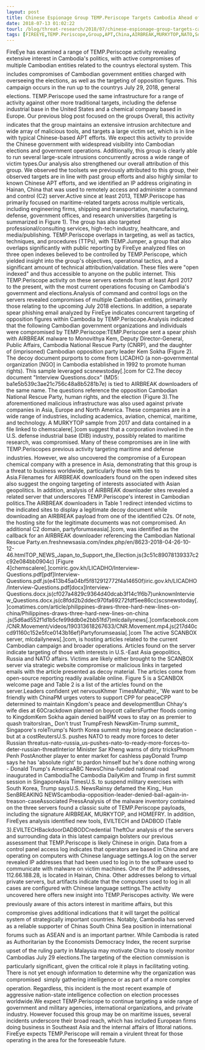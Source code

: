 ```yaml
---
layout: post
title: Chinese Espionage Group TEMP.Periscope Targets Cambodia Ahead of July 2018 Elections and Reveals Broad Operations Globally
date: 2018-07-13 01:02:22
tourl: /blog/threat-research/2018/07/chinese-espionage-group-targets-cambodia-ahead-of-elections.html
tags: [FIREEYE,TEMP.Periscope,Group,APT,China,AIRBREAK,MURKYTOP,NATO,Source,HOMEFRY]
---
```

FireEye has examined a range of TEMP.Periscope activity revealing extensive interest in Cambodia's politics, with active compromises of multiple Cambodian entities related to the countrys electoral system. This includes compromises of Cambodian government entities charged with overseeing the elections, as well as the targeting of opposition figures. This campaign occurs in the run up to the countrys July 29, 2018, general elections. TEMP.Periscope used the same infrastructure for a range of activity against other more traditional targets, including the defense industrial base in the United States and a chemical company based in Europe. Our previous blog post focused on the groups Overall, this activity indicates that the group maintains an extensive intrusion architecture and wide array of malicious tools, and targets a large victim set, which is in line with typical Chinese-based APT efforts. We expect this activity to provide the Chinese government with widespread visibility into Cambodian elections and government operations. Additionally, this group is clearly able to run several large-scale intrusions concurrently across a wide range of victim types.Our analysis also strengthened our overall attribution of this group. We observed the toolsets we previously attributed to this group, their observed targets are in line with past group efforts and also highly similar to known Chinese APT efforts, and we identified an IP address originating in Hainan, China that was used to remotely access and administer a command and control (C2) server.Active since at least 2013, TEMP.Periscope has primarily focused on maritime-related targets across multiple verticals, including engineering firms, shipping and transportation, manufacturing, defense, government offices, and research universities (targeting is summarized in Figure 1). The group has also targeted professional/consulting services, high-tech industry, healthcare, and media/publishing. TEMP.Periscope overlaps in targeting, as well as tactics, techniques, and procedures (TTPs), with TEMP.Jumper, a group that also overlaps significantly with public reporting by FireEye analyzed files on three open indexes believed to be controlled by TEMP.Periscope, which yielded insight into the group's objectives, operational tactics, and a significant amount of technical attribution/validation. These files were "open indexed" and thus accessible to anyone on the public internet. This TEMP.Periscope activity on these servers extends from at least April 2017 to the present, with the most current operations focusing on Cambodia's government and elections.Analysis of command and control logs on the servers revealed compromises of multiple Cambodian entities, primarily those relating to the upcoming July 2018 elections. In addition, a separate spear phishing email analyzed by FireEye indicates concurrent targeting of opposition figures within Cambodia by TEMP.Periscope.Analysis indicated that the following Cambodian government organizations and individuals were compromised by TEMP.Periscope:TEMP.Periscope sent a spear phish with AIRBREAK malware to Monovithya Kem, Deputy Director-General, Public Affairs, Cambodia National Rescue Party (CNRP), and the daughter of (imprisoned) Cambodian opposition party leader Kem Sokha (Figure 2). The decoy document purports to come from LICADHO (a non-governmental organization [NGO] in Cambodia established in 1992 to promote human rights). This sample leveraged scsnewstoday[.]com for C2.The decoy document "Interview Questions.docx" (MD5: ba1e5b539c3ae21c756c48a8b5281b7e) is tied to AIRBREAK downloaders of the same name. The questions reference the opposition Cambodian National Rescue Party, human rights, and the election (Figure 3).The aforementioned malicious infrastructure was also used against private companies in Asia, Europe and North America. These companies are in a wide range of industries, including academics, aviation, chemical, maritime, and technology. A MURKYTOP sample from 2017 and data contained in a file linked to chemscalere[.]com suggest that a corporation involved in the U.S. defense industrial base (DIB) industry, possibly related to maritime research, was compromised. Many of these compromises are in line with TEMP.Periscopes previous activity targeting maritime and defense industries. However, we also uncovered the compromise of a European chemical company with a presence in Asia, demonstrating that this group is a threat to business worldwide, particularly those with ties to Asia.Filenames for AIRBREAK downloaders found on the open indexed sites also suggest the ongoing targeting of interests associated with Asian geopolitics. In addition, analysis of AIRBREAK downloader sites revealed a related server that underscores TEMP.Periscope's interest in Cambodian politics.The AIRBREAK downloaders in Table 1 redirect intended victims to the indicated sites to display a legitimate decoy document while downloading an AIRBREAK payload from one of the identified C2s. Of note, the hosting site for the legitimate documents was not compromised. An additional C2 domain, partyforumseasia[.]com, was identified as the callback for an AIRBREAK downloader referencing the Cambodian National Rescue Party.en.freshnewsasia.com/index.php/en/8623-2018-04-26-10-12-46.htmlTOP_NEWS_Japan_to_Support_the_Election.js(3c51c89078139337c2c92e084bb0904c) [Figure 4]chemscalere[.]comiric.gov.kh/LICADHO/Interview-Questions.pdf[pdf]Interview-Questions.pdf.js(e413b45a04bf5f812912772f4a14650f)iric.gov.kh/LICADHO/Interview-Questions.pdf[docx]Interview-Questions.docx.js(cf027a4829c9364d40dcab3f14c1f6b7)unknownInterview_Questions.docx.js(c8fdd2b2ddec970fa69272fdf5ee86cc)scsnewstoday[.]comatimes.com/article/philippines-draws-three-hard-new-lines-on-china/Philippines-draws-three-hard-new-lines-on-china .js(5d6ad552f1d1b5cfe99ddb0e2bb51fd7)mlcdailynews[.]comfacebook.com/CNR.Movement/videos/190313618267633/CNR.Movement.mp4.js(217d40ccd91160c152e5fce0143b16ef)Partyforumseasia[.]com The active SCANBOX server, mlcdailynews[.]com, is hosting articles related to the current Cambodian campaign and broader operations. Articles found on the server indicate targeting of those with interests in U.S.-East Asia geopolitics, Russia and NATO affairs. Victims are likely either brought to the SCANBOX server via strategic website compromise or malicious links in targeted emails with the article presented as decoy material. The articles come from open-source reporting readily available online. Figure 5 is a SCANBOX welcome page and Table 2 is a list of the articles found on the server.Leaders confident yet nervousKhmer TimesMahathir_ 'We want to be friendly with ChinaPM urges voters to support CPP for peaceCPP determined to maintain Kingdom's peace and developmentBun Chhay's wife dies at 60Crackdown planned on boycott callersFurther floods coming to KingdomKem Sokha again denied bailPM vows to stay on as premier to quash traitorsIran_ Don't trust TrumpFresh NewsKim-Trump summit_ Singapore's roleTrump's North Korea summit may bring peace declaration - but at a costReutersU.S. pushes NATO to ready more forces to deter Russian threatus-nato-russia_us-pushes-nato-to-ready-more-forces-to-deter-russian-threatInterior Minister Sar Kheng warns of dirty tricksPhnom Penh PostAnother player to enter market for cashless payDonald Trump says he has 'absolute right' to pardon himself but he's done nothing wrong - Donald Trump's AmericaABC NewsChina-funded national road inaugurated in CambodiaThe Cambodia DailyKim and Trump in first summit session in SingaporeAsia TimesU.S. to suspend military exercises with South Korea, Trump saysU.S. NewsRainsy defamed the King_ Hun SenBREAKING NEWScambodia-opposition-leader-denied-bail-again-in-treason-caseAssociated PressAnalysis of the malware inventory contained on the three servers found a classic suite of TEMP.Periscope payloads, including the signature AIRBREAK, MURKYTOP, and HOMEFRY. In addition, FireEyes analysis identified new tools, EVILTECH and DADBOD (Table 3).EVILTECHBackdoorDADBODCredential TheftOur analysis of the servers and surrounding data in this latest campaign bolsters our previous assessment that TEMP.Periscope is likely Chinese in origin. Data from a control panel access log indicates that operators are based in China and are operating on computers with Chinese language settings.A log on the server revealed IP addresses that had been used to log in to the software used to communicate with malware on victim machines. One of the IP addresses, 112.66.188.28, is located in Hainan, China. Other addresses belong to virtual private servers, but artifacts indicate that the computers used to log in all cases are configured with Chinese language settings.The activity uncovered here offers new insight into TEMP.Periscopes activity. We were previously aware of this actors interest in maritime affairs, but this compromise gives additional indications that it will target the political system of strategically important countries. Notably, Cambodia has served as a reliable supporter of Chinas South China Sea position in international forums such as ASEAN and is an important partner. While Cambodia is rated as Authoritarian by the Economists Democracy Index, the recent surprise upset of the ruling party in Malaysia may motivate China to closely monitor Cambodias July 29 elections.The targeting of the election commission is particularly significant, given the critical role it plays in facilitating voting. There is not yet enough information to determine why the organization was compromised  simply gathering intelligence or as part of a more complex operation. Regardless, this incident is the most recent example of aggressive nation-state intelligence collection on election processes worldwide.We expect TEMP.Periscope to continue targeting a wide range of government and military agencies, international organizations, and private industry. However focused this group may be on maritime issues, several incidents underscore their broad reach, which has included European firms doing business in Southeast Asia and the internal affairs of littoral nations. FireEye expects TEMP.Periscope will remain a virulent threat for those operating in the area for the foreseeable future.